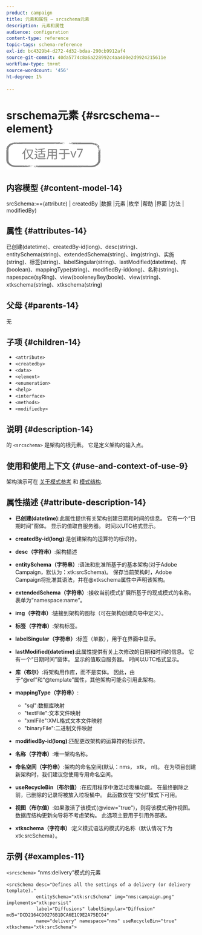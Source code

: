 ```yaml
---
product: campaign
title: 元素和属性 — srcschema元素
description: 元素和属性
audience: configuration
content-type: reference
topic-tags: schema-reference
exl-id: bc4329b4-d272-4d32-bdaa-290cb9912af4
source-git-commit: 40da5774c8a6a228992c4aa400e2d9924215611e
workflow-type: tm+mt
source-wordcount: '456'
ht-degree: 1%

---
```


# srschema元素 {#srcschema--element}

![](../../../assets/v7-only.svg)

## 内容模型 {#content-model-14}

srcSchema:==(attribute) | createdBy |数据 |元素 |枚举 |帮助 |界面 |方法 | modifiedBy)

## 属性 {#attributes-14}

已创建(datetime)、createdBy-id(long)、desc(string)、entitySchema(string)、extendedSchema(string)、img(string)、实施(string)、标签(string)、labelSingular(string)、lastModified(datetime)、库(boolean)、mappingType(string)、modifiedBy-id(long)、名称(string)、napespace(syRing)、view(booleneyBey(boole)、view(string)、xtkschema(string)、xtkschema(string)

## 父母 {#parents-14}

无

## 子项 {#children-14}

* `<attribute>`
* `<createdby>`
* `<data>`
* `<element>`
* `<enumeration>`
* `<help>`
* `<interface>`
* `<methods>`
* `<modifiedby>`

## 说明 {#description-14}

的 `<srcschema>` 是架构的根元素。 它是定义架构的输入点。

## 使用和使用上下文 {#use-and-context-of-use-9}

架构演示可在 [关于模式参考](../../../configuration/using/about-schema-reference.md) 和 [模式结构](../../../configuration/using/schema-structure.md).

## 属性描述 {#attribute-description-14}

* **已创建(datetime)**:此属性提供有关架构创建日期和时间的信息。 它有一个“日期时间”窗体。 显示的值取自服务器。 时间以UTC格式显示。
* **createdBy-id(long)**:是创建架构的运算符的标识符。
* **desc（字符串）**:架构描述
* **entitySchema（字符串）**:语法和批准所基于的基本架构(对于Adobe Campaign，默认为：xtk:srcSchema)。 保存当前架构时，Adobe Campaign将批准其语法，并在@xtkschema属性中声明该架构。
* **extendedSchema（字符串）**:接收当前模式扩展所基于的现成模式的名称。 表单为“namespace:name”。
* **img（字符串）**:链接到架构的图标（可在架构创建向导中定义）。
* **标签（字符串）**:架构标签。
* **labelSingular（字符串）**:标签（单数），用于在界面中显示。
* **lastModified(datetime)**:此属性提供有关上次修改的日期和时间的信息。 它有一个“日期时间”窗体。 显示的值取自服务器。 时间以UTC格式显示。
* **库（布尔）**:将架构用作库，而不是实体。 因此，由于“@ref”和“@template”属性，其他架构可能会引用此架构。
* **mappingType（字符串）**:

   * &quot;sql&quot;:数据库映射
   * &quot;textFile&quot;:文本文件映射
   * &quot;xmlFile&quot;:XML格式文本文件映射
   * &quot;binaryFile&quot;:二进制文件映射

* **modifiedBy-id(long)**:匹配更改架构的运算符的标识符。
* **名称（字符串）**:唯一架构名称。
* **命名空间（字符串）**:架构的命名空间(默认：nms， xtk， nl)。 在为项目创建新架构时，我们建议您使用专用命名空间。
* **useRecycleBin（布尔值）**:在应用程序中激活垃圾桶功能。 在最终删除之前，已删除的记录将被放入垃圾桶中。 此函数仅在“交付”模式下可用。
* **视图（布尔值）**:如果激活了该模式(@view=&quot;true&quot;)，则将该模式用作视图。 数据库结构更新向导将不考虑架构。 此选项主要用于引用外部表。
* **xtkschema（字符串）**:定义模式语法的模式的名称（默认情况下为xtk:srcSchema）。

## 示例 {#examples-11}

`<srcschema>` “nms:delivery”模式的元素

```
<srcSchema desc="Defines all the settings of a delivery (or delivery template)."  
           entitySchema="xtk:srcSchema" img="nms:campaign.png" implements="xtk:persist" 
           label="Diffusions" labelSingular="Diffusion" md5="DCD2164CD0276B1DCA6E1C9E2A75EC04"
           name="delivery" namespace="nms" useRecycleBin="true" xtkschema="xtk:srcSchema">
```

